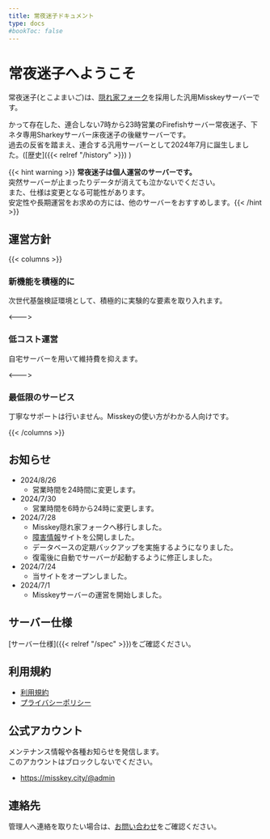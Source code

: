 ```yaml
---
title: 常夜迷子ドキュメント
type: docs
#bookToc: false
---
```


# 常夜迷子へようこそ

常夜迷子(とこよまいご)は、[隠れ家フォーク](https://github.com/hideki0403/kakurega.app/blob/dev-kakurega/docs/difference.md)を採用した汎用Misskeyサーバーです。  

かって存在した、連合しない7時から23時営業のFirefishサーバー常夜迷子、下ネタ専用Sharkeyサーバー床夜迷子の後継サーバーです。  
過去の反省を踏まえ、連合する汎用サーバーとして2024年7月に誕生しました。([歴史]({{< relref "/history" >}}) )

{{< hint warning >}} **常夜迷子は個人運営のサーバーです。**  
突然サーバーが止まったりデータが消えても泣かないでください。  
また、仕様は変更となる可能性があります。  
安定性や長期運営をお求めの方には、他のサーバーをおすすめします。{{< /hint >}}

## 運営方針

{{< columns >}}

### 新機能を積極的に

次世代基盤検証環境として、積極的に実験的な要素を取り入れます。

<--->

### 低コスト運営

自宅サーバーを用いて維持費を抑えます。

<--->

### 最低限のサービス

丁寧なサポートは行いません。Misskeyの使い方がわかる人向けです。

{{< /columns >}}

## お知らせ
- 2024/8/26
  - 営業時間を24時間に変更します。
- 2024/7/30
  - 営業時間を6時から24時に変更します。
- 2024/7/28
  - Misskey隠れ家フォークへ移行しました。
  - [障害情報](https://status.misskey.city)サイトを公開しました。
  - データベースの定期バックアップを実施するようになりました。
  - 復電後に自動でサーバーが起動するように修正しました。
- 2024/7/24
  - 当サイトをオープンしました。
- 2024/7/1
  - Misskeyサーバーの運営を開始しました。

## サーバー仕様

[サーバー仕様]({{< relref "/spec" >}})をご確認ください。

## 利用規約

- [利用規約](/rule)
- [プライバシーポリシー](/privacy)

## 公式アカウント

メンテナンス情報や各種お知らせを発信します。  
このアカウントはブロックしないでください。

- https://misskey.city/@admin

## 連絡先

管理人へ連絡を取りたい場合は、[お問い合わせ](/contact)をご確認ください。